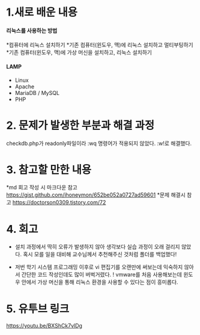 # 1.새로 배운 내용

#### 리눅스를 사용하는 방법
*컴퓨터에 리눅스 설치하기
*기존 컴퓨터(윈도우, 맥)에 리눅스 설치하고 멀티부팅하기
*기존 컴퓨터(윈도우, 맥)에 가상 머신을 설치하고, 리눅스 설치하기

#### LAMP
* Linux
* Apache
* MariaDB / MySQL
* PHP

# 2. 문제가 발생한 부분과 해결 과정
checkdb.php가 readonly파일이라 :wq 명령어가 적용되지 않았다.
:w!로 해결했다.

# 3. 참고할 만한 내용
*md 회고 작성 시 마크다운 참고
https://gist.github.com/ihoneymon/652be052a0727ad59601
*문제 해결시 참고
https://doctorson0309.tistory.com/72

# 4. 회고
+ 설치 과정에서 딱히 오류가 발생하지 않아 생각보다 실습 과정이 오래 걸리지 않았다.
혹시 모를 일을 대비해 교수님께서 추천해주신 것처럼 폴더를 백업했다!
- 저번 학기 시스템 프로그래밍 이후로 vi 편집기를 오랜만에 써보는데 익숙하지 않아서 간단한 코드 작성인데도 많이 버벅거렸다.
! vmware를 처음 사용해보는데 윈도우 안에서 가상 머신을 통해 리눅스 환경을 사용할 수 있다는 점이 흥미롭다.


# 5. 유투브 링크 
https://youtu.be/BXShCk7vlDg
